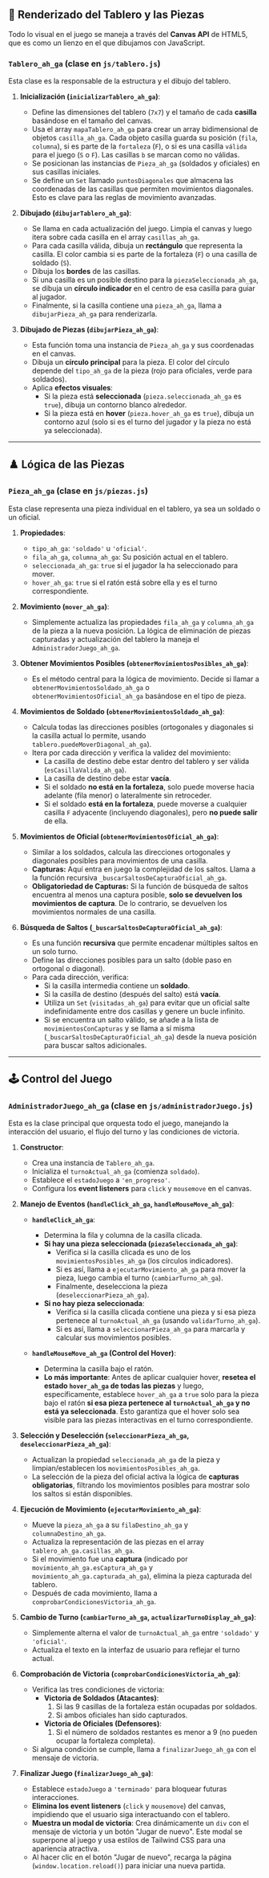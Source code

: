 
## 🎨 Renderizado del Tablero y las Piezas

Todo lo visual en el juego se maneja a través del **Canvas API** de HTML5, que es como un lienzo en el que dibujamos con JavaScript.

### `Tablero_ah_ga` (clase en `js/tablero.js`)

Esta clase es la responsable de la estructura y el dibujo del tablero.

1.  **Inicialización (`inicializarTablero_ah_ga`)**:
    * Define las dimensiones del tablero (`7x7`) y el tamaño de cada **casilla** basándose en el tamaño del canvas.
    * Usa el array `mapaTablero_ah_ga` para crear un array bidimensional de objetos `casilla_ah_ga`. Cada objeto casilla guarda su posición (`fila`, `columna`), si es parte de la `fortaleza` (`F`), o si es una casilla `válida` para el juego (`S` o `F`). Las casillas `b` se marcan como no válidas.
    * Se posicionan las instancias de `Pieza_ah_ga` (soldados y oficiales) en sus casillas iniciales.
    * Se define un `Set` llamado `puntosDiagonales` que almacena las coordenadas de las casillas que permiten movimientos diagonales. Esto es clave para las reglas de movimiento avanzadas.

2.  **Dibujado (`dibujarTablero_ah_ga`)**:
    * Se llama en cada actualización del juego. Limpia el canvas y luego itera sobre cada casilla en el array `casillas_ah_ga`.
    * Para cada casilla válida, dibuja un **rectángulo** que representa la casilla. El color cambia si es parte de la fortaleza (`F`) o una casilla de soldado (`S`).
    * Dibuja los **bordes** de las casillas.
    * Si una casilla es un posible destino para la `piezaSeleccionada_ah_ga`, se dibuja un **círculo indicador** en el centro de esa casilla para guiar al jugador.
    * Finalmente, si la casilla contiene una `pieza_ah_ga`, llama a `dibujarPieza_ah_ga` para renderizarla.

3.  **Dibujado de Piezas (`dibujarPieza_ah_ga`)**:
    * Esta función toma una instancia de `Pieza_ah_ga` y sus coordenadas en el canvas.
    * Dibuja un **círculo principal** para la pieza. El color del círculo depende del `tipo_ah_ga` de la pieza (rojo para oficiales, verde para soldados).
    * Aplica **efectos visuales**:
        * Si la pieza está **seleccionada** (`pieza.seleccionada_ah_ga` es `true`), dibuja un contorno blanco alrededor.
        * Si la pieza está en **hover** (`pieza.hover_ah_ga` es `true`), dibuja un contorno azul (solo si es el turno del jugador y la pieza no está ya seleccionada).

---

## ♟️ Lógica de las Piezas

### `Pieza_ah_ga` (clase en `js/piezas.js`)

Esta clase representa una pieza individual en el tablero, ya sea un soldado o un oficial.

1.  **Propiedades**:
    * `tipo_ah_ga`: `'soldado'` u `'oficial'`.
    * `fila_ah_ga`, `columna_ah_ga`: Su posición actual en el tablero.
    * `seleccionada_ah_ga`: `true` si el jugador la ha seleccionado para mover.
    * `hover_ah_ga`: `true` si el ratón está sobre ella y es el turno correspondiente.

2.  **Movimiento (`mover_ah_ga`)**:
    * Simplemente actualiza las propiedades `fila_ah_ga` y `columna_ah_ga` de la pieza a la nueva posición. La lógica de eliminación de piezas capturadas y actualización del tablero la maneja el `AdministradorJuego_ah_ga`.

3.  **Obtener Movimientos Posibles (`obtenerMovimientosPosibles_ah_ga`)**:
    * Es el método central para la lógica de movimiento. Decide si llamar a `obtenerMovimientosSoldado_ah_ga` o `obtenerMovimientosOficial_ah_ga` basándose en el tipo de pieza.

4.  **Movimientos de Soldado (`obtenerMovimientosSoldado_ah_ga`)**:
    * Calcula todas las direcciones posibles (ortogonales y diagonales si la casilla actual lo permite, usando `tablero.puedeMoverDiagonal_ah_ga`).
    * Itera por cada dirección y verifica la validez del movimiento:
        * La casilla de destino debe estar dentro del tablero y ser válida (`esCasillaValida_ah_ga`).
        * La casilla de destino debe estar **vacía**.
        * Si el soldado **no está en la fortaleza**, solo puede moverse hacia adelante (fila menor) o lateralmente sin retroceder.
        * Si el soldado **está en la fortaleza**, puede moverse a cualquier casilla `F` adyacente (incluyendo diagonales), pero **no puede salir** de ella.

5.  **Movimientos de Oficial (`obtenerMovimientosOficial_ah_ga`)**:
    * Similar a los soldados, calcula las direcciones ortogonales y diagonales posibles para movimientos de una casilla.
    * **Capturas:** Aquí entra en juego la complejidad de los saltos. Llama a la función recursiva `_buscarSaltosDeCapturaOficial_ah_ga`.
    * **Obligatoriedad de Capturas:** Si la función de búsqueda de saltos encuentra al menos una captura posible, **solo se devuelven los movimientos de captura**. De lo contrario, se devuelven los movimientos normales de una casilla.

6.  **Búsqueda de Saltos (`_buscarSaltosDeCapturaOficial_ah_ga`)**:
    * Es una función **recursiva** que permite encadenar múltiples saltos en un solo turno.
    * Define las direcciones posibles para un salto (doble paso en ortogonal o diagonal).
    * Para cada dirección, verifica:
        * Si la casilla intermedia contiene un **soldado**.
        * Si la casilla de destino (después del salto) está **vacía**.
        * Utiliza un `Set` (`visitadas_ah_ga`) para evitar que un oficial salte indefinidamente entre dos casillas y genere un bucle infinito.
        * Si se encuentra un salto válido, se añade a la lista de `movimientosConCapturas` y se llama a sí misma (`_buscarSaltosDeCapturaOficial_ah_ga`) desde la nueva posición para buscar saltos adicionales.

---

## 🕹️ Control del Juego

### `AdministradorJuego_ah_ga` (clase en `js/administradorJuego.js`)

Esta es la clase principal que orquesta todo el juego, manejando la interacción del usuario, el flujo del turno y las condiciones de victoria.

1.  **Constructor**:
    * Crea una instancia de `Tablero_ah_ga`.
    * Inicializa el `turnoActual_ah_ga` (comienza `soldado`).
    * Establece el `estadoJuego` a `'en_progreso'`.
    * Configura los **event listeners** para `click` y `mousemove` en el canvas.

2.  **Manejo de Eventos (`handleClick_ah_ga`, `handleMouseMove_ah_ga`)**:

    * **`handleClick_ah_ga`**:
        * Determina la fila y columna de la casilla clicada.
        * **Si hay una pieza seleccionada (`piezaSeleccionada_ah_ga`)**:
            * Verifica si la casilla clicada es uno de los `movimientosPosibles_ah_ga` (los círculos indicadores).
            * Si es así, llama a `ejecutarMovimiento_ah_ga` para mover la pieza, luego cambia el turno (`cambiarTurno_ah_ga`).
            * Finalmente, deselecciona la pieza (`deseleccionarPieza_ah_ga`).
        * **Si no hay pieza seleccionada**:
            * Verifica si la casilla clicada contiene una pieza y si esa pieza pertenece al `turnoActual_ah_ga` (usando `validarTurno_ah_ga`).
            * Si es así, llama a `seleccionarPieza_ah_ga` para marcarla y calcular sus movimientos posibles.

    * **`handleMouseMove_ah_ga` (Control del Hover)**:
        * Determina la casilla bajo el ratón.
        * **Lo más importante**: Antes de aplicar cualquier hover, **resetea el estado `hover_ah_ga` de todas las piezas** y luego, específicamente, establece `hover_ah_ga` a `true` solo para la pieza bajo el ratón **si esa pieza pertenece al `turnoActual_ah_ga` y no está ya seleccionada**. Esto garantiza que el hover solo sea visible para las piezas interactivas en el turno correspondiente.

3.  **Selección y Deselección (`seleccionarPieza_ah_ga`, `deseleccionarPieza_ah_ga`)**:
    * Actualizan la propiedad `seleccionada_ah_ga` de la pieza y limpian/establecen los `movimientosPosibles_ah_ga`.
    * La selección de la pieza del oficial activa la lógica de **capturas obligatorias**, filtrando los movimientos posibles para mostrar solo los saltos si están disponibles.

4.  **Ejecución de Movimiento (`ejecutarMovimiento_ah_ga`)**:
    * Mueve la `pieza_ah_ga` a su `filaDestino_ah_ga` y `columnaDestino_ah_ga`.
    * Actualiza la representación de las piezas en el array `tablero_ah_ga.casillas_ah_ga`.
    * Si el movimiento fue una **captura** (indicado por `movimiento_ah_ga.esCaptura_ah_ga` y `movimiento_ah_ga.capturada_ah_ga`), elimina la pieza capturada del tablero.
    * Después de cada movimiento, llama a `comprobarCondicionesVictoria_ah_ga`.

5.  **Cambio de Turno (`cambiarTurno_ah_ga`, `actualizarTurnoDisplay_ah_ga`)**:
    * Simplemente alterna el valor de `turnoActual_ah_ga` entre `'soldado'` y `'oficial'`.
    * Actualiza el texto en la interfaz de usuario para reflejar el turno actual.

6.  **Comprobación de Victoria (`comprobarCondicionesVictoria_ah_ga`)**:
    * Verifica las tres condiciones de victoria:
        * **Victoria de Soldados (Atacantes)**:
            1.  Si las 9 casillas de la fortaleza están ocupadas por soldados.
            2.  Si ambos oficiales han sido capturados.
        * **Victoria de Oficiales (Defensores)**:
            1.  Si el número de soldados restantes es menor a 9 (no pueden ocupar la fortaleza completa).
    * Si alguna condición se cumple, llama a `finalizarJuego_ah_ga` con el mensaje de victoria.

7.  **Finalizar Juego (`finalizarJuego_ah_ga`)**:
    * Establece `estadoJuego` a `'terminado'` para bloquear futuras interacciones.
    * **Elimina los event listeners** (`click` y `mousemove`) del canvas, impidiendo que el usuario siga interactuando con el tablero.
    * **Muestra un modal de victoria**: Crea dinámicamente un `div` con el mensaje de victoria y un botón "Jugar de nuevo". Este modal se superpone al juego y usa estilos de Tailwind CSS para una apariencia atractiva.
    * Al hacer clic en el botón "Jugar de nuevo", recarga la página (`window.location.reload()`) para iniciar una nueva partida.
    

